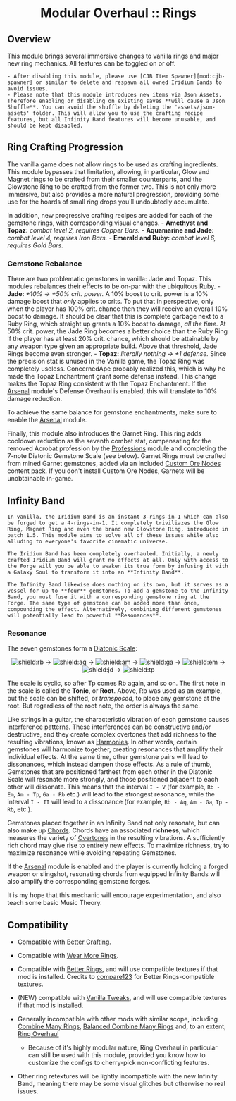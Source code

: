 <div align="center">

# Modular Overhaul :: Rings

</div>

## Overview

This module brings several immersive changes to vanilla rings and major new ring mechanics.
All features can be toggled on or off.

    - After disabling this module, please use [CJB Item Spawner][mod:cjb-spawner] or similar to delete and respawn all owned Iridium Bands to avoid issues.
    - Please note that this module introduces new items via Json Assets. Therefore enabling or disabling on existing saves **will cause a Json Shuffle**. You can avoid the shuffle by deleting the 'assets/json-assets' folder. This will allow you to use the crafting recipe features, but all Infinity Band features will become unusable, and should be kept disabled.

## Ring Crafting Progression

The vanilla game does not allow rings to be used as crafting ingredients. This module bypasses that limitation, allowing, in particular, Glow and Magnet rings to be crafted from their smaller counterparts, and the Glowstone Ring to be crafted from the former two. This is not only more immersive, but also provides a more natural progression, providing some use for the hoards of small ring drops you'll undoubtedly accumulate.

In addition, new progressive crafting recipes are added for each of the gemstone rings, with corresponding visual changes.
    - **Amethyst and Topaz:** *combat level 2, requires Copper Bars.*
    - **Aquamarine and Jade:** *combat level 4, requires Iron Bars.*
    - **Emerald and Ruby:** *combat level 6, requires Gold Bars.*

### Gemstone Rebalance

There are two problematic gemstones in vanilla: Jade and Topaz. This modules rebalances their effects to be on-par with the ubiquitous Ruby.
    - **Jade:** *+10% -> +50% crit. power.* A 10% boost to crit. power is a 10% damage boost that *only* applies to crits. To put that in perspective, only when the player has 100% crit. chance then they will receive an overall 10% boost to damage. It should be clear that this is complete garbage next to a Ruby Ring, which straight up grants a 10% boost to damage, *all the time*. At 50% crit. power, the Jade Ring becomes a better choice than the Ruby Ring if the player has at least 20% crit. chance, which should be attainable by any weapon type given an appropriate build. Above that threshold, Jade Rings become even stronger.
    - **Topaz:** *literally nothing -> +1 defense.* Since the precision stat is unused in the Vanilla game, the Topaz Ring was completely useless. ConcernedApe probably realized this, which is why he made the Topaz Enchantment grant some defense instead. This change makes the Topaz Ring consistent with the Topaz Enchantment. If the [Arsenal](../Arsenal) module's Defense Overhaul is enabled, this will translate to 10% damage reduction.

To achieve the same balance for gemstone enchantments, make sure to enable the [Arsenal](../Arsenal) module.

Finally, this module also introduces the Garnet Ring. This ring adds cooldown reduction as the seventh combat stat, compensating for the removed Acrobat profession by the [Professions](../Professions) module and completing the 7-note Diatonic Gemstone Scale (see below). Garnet Rings must be crafted from mined Garnet gemstones, added via an included [Custom Ore Nodes](https://www.nexusmods.com/stardewvalley/mods/5966) content pack. If you don't install Custom Ore Nodes, Garnets will be unobtainable in-game.

## Infinity Band

    In vanilla, the Iridium Band is an instant 3-rings-in-1 which can also be forged to get a 4-rings-in-1. It completely triviliazes the Glow Ring, Magnet Ring and even the brand new Glowstone Ring, introduced in patch 1.5. This module aims to solve all of these issues while also alluding to everyone's favorite cinematic universe.

    The Iridium Band has been completely overhauled. Initially, a newly crafted Iridium Band will grant no effects at all. Only with access to the Forge will you be able to awaken its true form by infusing it with a Galaxy Soul to transform it into an **Infinity Band**.

    The Infinity Band likewise does nothing on its own, but it serves as a vessel for up to **four** gemstones. To add a gemstone to the Infinity Band, you must fuse it with a corresponding gemstone ring at the Forge. The same type of gemstone can be added more than once, compounding the effect. Alternatively, combining different gemstones will potentially lead to powerful **Resonances**.

### Resonance

The seven gemstones form a [Diatonic Scale](https://en.wikipedia.org/wiki/Diatonic_scale):

<div align="center">

![shield:rb] -> ![shield:aq] -> ![shield:am] -> ![shield:ga] -> ![shield:em] -> ![shield:jd] -> ![shield:tp]

</div>

The scale is cyclic, so after Tp comes Rb again, and so on. The first note in the scale is called the **Tonic**, or **Root**. Above, Rb was used as an example, but the scale can be shifted, or *transposed*, to place any gemstone at the root. But regardless of the root note, the order is always the same.

Like strings in a guitar, the characteristic vibration of each gemstone causes interference patterns. These interferences can be constructive and/or destructive, and they create complex overtones that add richness to the resulting vibrations, known as [Harmonies](https://en.wikipedia.org/wiki/Harmony). In other words, certain gemstones will harmonize together, creating resonances that amplify their individual effects. At the same time, other gemstone pairs will lead to dissonances, which instead dampen those effects. As a rule of thumb, Gemstones that are positioned farthest from each other in the Diatonic Scale will resonate more strongly, and those positioned adjacent to each other will dissonate. This means that the interval `I - V` (for example, `Rb - Em`, `Am - Tp`, `Ga - Rb` etc.) will lead to the strongest resonance, while the interval `I - II` will lead to a dissonance (for example, `Rb - Aq`, `Am - Ga`, `Tp - Rb`, etc.).

Gemstones placed together in an Infinity Band not only resonate, but can also make up [Chords](https://en.wikipedia.org/wiki/Chord_(music)). Chords have an associated **richness**, which measures the variety of [Overtones](https://en.wikipedia.org/wiki/Overtone) in the resulting vibrations. A sufficiently rich chord may give rise to entirely new effects. To maximize richness, try to maximize resonance while avoiding repeating Gemstones. 

If the [Arsenal](../Arsenal) module is enabled and the player is currently holding a forged weapon or slingshot, resonating chords from equipped Infinity Bands will also amplify the corresponding gemstone forges.

It is my hope that this mechanic will encourage experimentation, and also teach some basic Music Theory.

## Compatibility

- Compatible with [Better Crafting](https://www.nexusmods.com/stardewvalley/mods/11115).
- Compatible with [Wear More Rings](https://www.nexusmods.com/stardewvalley/mods/3214).
- Compatible with [Better Rings](https://www.nexusmods.com/stardewvalley/mods/8642), and will use compatible textures if that mod is installed. Credits to [compare123](https://www.nexusmods.com/stardewvalley/users/13917800) for Better Rings-compatible textures.
- (NEW) compatible with [Vanilla Tweaks](https://www.nexusmods.com/stardewvalley/mods/10852), and will use compatible textures if that mod is installed.

- Generally incompatible with other mods with similar scope, including [Combine Many Rings](https://www.nexusmods.com/stardewvalley/mods/8801), [Balanced Combine Many Rings](https://www.nexusmods.com/stardewvalley/mods/8981) and, to an extent, [Ring Overhaul](https://www.nexusmods.com/stardewvalley/mods/10669)
    - Because of it's highly modular nature, Ring Overhaul in particular can still be used with this module, provided you know how to customize the configs to cherry-pick non-conflicting features.
- Other ring retextures will be lightly incompatible with the new Infinity Band, meaning there may be some visual glitches but otherwise no real issues.


[shield:rb]: https://img.shields.io/badge/Ruby%20(Rb)-e13939?style=flat
[shield:aq]: https://img.shields.io/badge/Aquamarine%20(Aq)-2390aa?style=flat
[shield:am]: https://img.shields.io/badge/Amethyst%20(Am)-6f3cc4?style=flat
[shield:ga]: https://img.shields.io/badge/Garnet%20(Ga)-981d2d?style=flat
[shield:em]: https://img.shields.io/badge/Emerald%20(Em)-048036?style=flat
[shield:jd]: https://img.shields.io/badge/Jade%20(Jd)-759663?style=flat
[shield:tp]: https://img.shields.io/badge/Topaz%20(Tp)-dc8f08?style=flat
